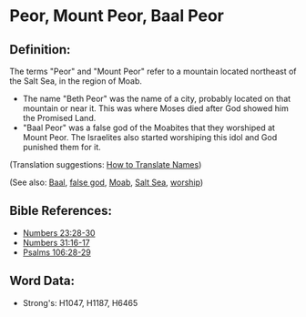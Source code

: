 # Peor, Mount Peor, Baal Peor #

## Definition: ##

The terms "Peor" and "Mount Peor" refer to a mountain located northeast of the Salt Sea, in the region of Moab.

* The name "Beth Peor" was the name of a city, probably located on that mountain or near it. This was where Moses died after God showed him the Promised Land.
* "Baal Peor" was a false god of the Moabites that they worshiped at Mount Peor. The Israelites also started worshiping this idol and God punished them for it.

(Translation suggestions: [How to Translate Names](rc://en/ta/man/translate/translate-names))

(See also: [Baal](../names/baal.md), [false god](../kt/falsegod.md), [Moab](../names/moab.md), [Salt Sea](../names/saltsea.md), [worship](../kt/worship.md))

## Bible References: ##

* [Numbers 23:28-30](rc://en/tn/help/num/23/28)
* [Numbers 31:16-17](rc://en/tn/help/num/31/16)
* [Psalms 106:28-29](rc://en/tn/help/psa/106/028)

## Word Data: ##

* Strong's: H1047, H1187, H6465
